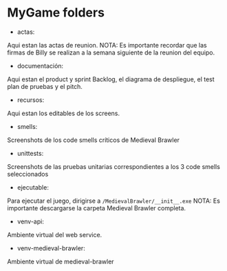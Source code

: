 # MyGame folders

- actas:

Aqui estan las actas de reunion.
NOTA: Es importante recordar que las firmas de Billy se realizan a la semana siguiente de la reunion del equipo.


- documentación:

Aqui estan el product y sprint Backlog, el diagrama de despliegue, el test plan de pruebas y el pitch.


- recursos:

Aqui estan los editables de los screens.

- smells:

Screenshots de los code smells críticos de Medieval Brawler

- unittests:

Screenshots de las pruebas unitarias correspondientes a los 3 code smells seleccionados


- ejecutable:

Para ejecutar el juego, dirigirse a ```/MedievalBrawler/__init__.exe```
NOTA: Es importante descargarse la carpeta Medieval Brawler completa.


- venv-api:

Ambiente virtual del web service.


- venv-medieval-brawler:

Ambiente virtual de medieval-brawler

